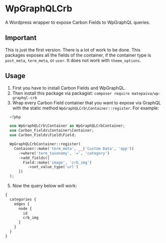 # WpGraphQLCrb

A Wordpress wrapper to expose Carbon Fields to WpGraphQL queries.

## Important

This is just the first version. There is a lot of work to be done. This packages exposes all the fields of the container, if the container type is `post_meta`, `term_meta`, or `user`. It does not work with `theme_options`.

## Usage

1. First you have to install Carbon Fields and WpGraphQL.
1. Then install this package via packagist: `composer require matepaiva/wp-graphql-crb`
1. Wrap every Carbon Field container that you want to expose via GraphQL with the static method `WpGraphQLCrb\Container::register`. For example:

```php
  <?php

  use WpGraphQLCrb\Container as WpGraphQLCrbContainer;
  use Carbon_Fields\Container\Container;
  use Carbon_Fields\Field\Field;

  WpGraphQLCrbContainer::register(
    Container::make('term_meta', __('Custom Data', 'app'))
      ->where('term_taxonomy', '=', 'category')
      ->add_fields([
        Field::make('image', 'crb_img')
          ->set_value_type('url')
      ])
  );
```

5. Now the query below will work:

```graphql
{
  categories {
    edges {
      node {
        id
        crb_img
      }
    }
  }
}
```

